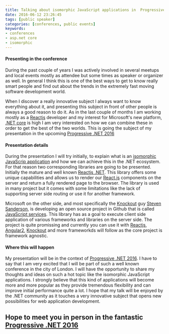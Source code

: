 ```yaml
---
title: Talking about isomorphic JavaScript applications in  Progressive .NET 2016
date: 2016-06-12 23:26:45
tags: [public speaker]
categories: [conferences, public events]
keywords:
- conferences
- asp.net core
- isomorphic
---
```


#### Presenting in the conference
During the past couple of years I was actively involved in several meetups and local events mostly as attendee but some times as speaker or organizer as well. In general I think this is one of the best ways to get to know really smart people and find out about the trends in the extremely fast moving software development world.
<!-- more -->
When I discover a really innovative subject I always want to know everything about it, and presenting this subject in front of other people is always a good reason to do it. As in the last couple of months I am working mostly as a [Reactjs][reactjs] developer and my interest for Microsoft's new platform, [.NET core][netcore] is high I am very interested on how we can combine these in order to get the best of the two worlds. This is going the subject of my presentation in the upcoming [Progressive .NET 2016][conference]

#### Presentation details
During the presentation I will try initially, to explain what is an [isomorphic JavaScrip application][isomorphic] and how we can achieve this in the .NET ecosystem. For that reason two corresponding libraries are going to be presented. Initially the mature and well known [Reactjs .NET][reactnet]. This library offers some unique capabilities and allows us to render our [React.js][reactjs] components on the server and return a fully rendered page to the browser. The library is used in many project but it comes with some limitations like the lack of supporting server side routing or use it for another framework.

Microsoft on the other side, and most specifically the [Knockout][knockout] guy [Steven Sanderson][sanderson], is developing an open source project in Github that is called [JavaScript services][javascriptServices]. This library has as a goal to execute client side application of various frameworks and libraries on the server side. The project is quite promissing and currently you can use it with [Reactjs][reactjs], [Angular2][angular], [Knockout][knockout] and more frameworkds will follow as the core project is framework agnostic.

#### Where this will happen
My presentation will be in the context of [Progressive .NET 2016][conference]. I have to say that I am very excited that I will be part of such a well known conference in the city of London. I will have the opportunity to share my thoughts and ideas on such a hot topic like the isomorphic JavaScript applications. I strongly believe that this kind of applications will become more and more popular as they provide tremendous flexibility and can improve initial performance quite a lot. I hope that my talk will be enjoyed by the .NET community as it touches a very innovative subject that opens new possibilities for web application development.

## Hope to meet you in person in the fantastic [Progressive .NET 2016][conference]

[reactjs]: http://facebook.github.io/react/
[netcore]: https://www.microsoft.com/net
[conference]: https://skillsmatter.com/conferences/7235-progressive-dot-net-tutorials-2016
[isomorphic]: http://nerds.airbnb.com/isomorphic-javascript-future-web-apps/
[reactnet]: http://reactjs.net/
[knockout]: http://knockoutjs.com/
[sanderson]: http://blog.stevensanderson.com/
[javascriptServices]: https://github.com/aspnet/JavaScriptServices
[angular]: https://angular.io/